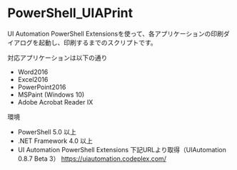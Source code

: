 # PowerShell_UIAPrint
UI Automation PowerShell Extensionsを使って、各アプリケーションの印刷ダイアログを起動し、印刷するまでのスクリプトです。

対応アプリケーションは以下の通り
* Word2016
* Excel2016
* PowerPoint2016
* MSPaint (Windows 10)
* Adobe Acrobat Reader IX

環境
* PowerShell 5.0 以上
* .NET Framework 4.0 以上
* UI Automation PowerShell Extensions
    下記URLより取得（UIAutomation 0.8.7 Beta 3）
    https://uiautomation.codeplex.com/


